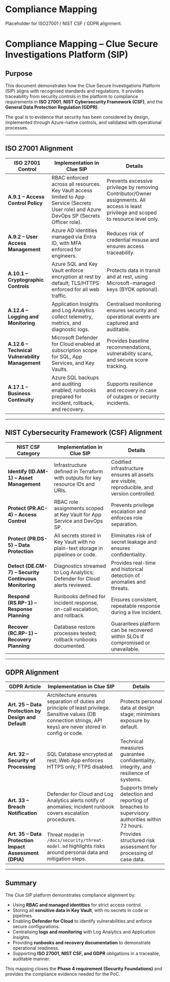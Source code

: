 # Compliance Mapping
Placeholder for ISO27001 / NIST CSF / GDPR alignment.

# Compliance Mapping – Clue Secure Investigations Platform (SIP)

## Purpose
This document demonstrates how the Clue Secure Investigations Platform (SIP) aligns with recognised standards and regulations. It provides traceability from security controls in the platform to compliance requirements in **ISO 27001**, **NIST Cybersecurity Framework (CSF)**, and the **General Data Protection Regulation (GDPR)**.  

The goal is to evidence that security has been considered by design, implemented through Azure-native controls, and validated with operational processes.

---

## ISO 27001 Alignment

| ISO 27001 Control | Implementation in Clue SIP | Details |
|-------------------|-----------------------------|---------|
| **A.9.1 – Access Control Policy** | RBAC enforced across all resources. Key Vault access limited to App Service (Secrets User role) and Azure DevOps SP (Secrets Officer role). | Prevents excessive privilege by removing Contributor/Owner assignments. All access is least privilege and scoped to resource level only. |
| **A.9.2 – User Access Management** | Azure AD identities managed via Entra ID, with MFA enforced for engineers. | Reduces risk of credential misuse and ensures access traceability. |
| **A.10.1 – Cryptographic Controls** | Azure SQL and Key Vault enforce encryption at rest by default; TLS/HTTPS enforced for all web traffic. | Protects data in transit and at rest, using Microsoft-managed keys (BYOK optional). |
| **A.12.4 – Logging and Monitoring** | Application Insights and Log Analytics collect telemetry, metrics, and diagnostic logs. | Centralised monitoring ensures security and operational events are captured and auditable. |
| **A.12.6 – Technical Vulnerability Management** | Microsoft Defender for Cloud enabled at subscription scope for SQL, App Services, and Key Vaults. | Provides baseline recommendations, vulnerability scans, and secure score tracking. |
| **A.17.1 – Business Continuity** | Azure SQL backups and auditing enabled; runbooks prepared for incident, rollback, and recovery. | Supports resilience and recovery in case of outages or security incidents. |

---

## NIST Cybersecurity Framework (CSF) Alignment

| NIST CSF Category | Implementation in Clue SIP | Details |
|-------------------|-----------------------------|---------|
| **Identify (ID.AM-1) – Asset Management** | Infrastructure defined in Terraform with outputs for key resource IDs and URIs. | Codified infrastructure ensures all assets are visible, reproducible, and version controlled. |
| **Protect (PR.AC-4) – Access Control** | RBAC role assignments scoped at Key Vault for App Service and DevOps SP. | Prevents privilege escalation and enforces role separation. |
| **Protect (PR.DS-5) – Data Protection** | All secrets stored in Key Vault with no plain-text storage in pipelines or code. | Eliminates risk of secret leakage and ensures confidentiality. |
| **Detect (DE.CM-7) – Security Continuous Monitoring** | Diagnostics streamed to Log Analytics; Defender for Cloud alerts reviewed. | Provides real-time and historical detection of anomalies and threats. |
| **Respond (RS.RP-1) – Response Planning** | Runbooks defined for incident response, on-call escalation, and rollback. | Ensures consistent, repeatable response during a live incident. |
| **Recover (RC.RP-1) – Recovery Planning** | Database restore processes tested; rollback runbooks documented. | Guarantees platform can be recovered within SLOs if compromised or unavailable. |

---

## GDPR Alignment

| GDPR Article | Implementation in Clue SIP | Details |
|--------------|-----------------------------|---------|
| **Art. 25 – Data Protection by Design and Default** | Architecture ensures separation of duties and principle of least privilege. Sensitive values (DB connection strings, API keys) are never stored in config or code. | Protects personal data at design stage; minimises exposure by default. |
| **Art. 32 – Security of Processing** | SQL Database encrypted at rest; Web App enforces HTTPS only; FTPS disabled. | Technical measures guarantee confidentiality, integrity, and resilience of systems. |
| **Art. 33 – Breach Notification** | Defender for Cloud and Log Analytics alerts notify of anomalies; incident runbook covers escalation procedures. | Supports timely detection and reporting of breaches to supervisory authorities within 72 hours. |
| **Art. 35 – Data Protection Impact Assessment (DPIA)** | Threat model in `/docs/security/threat-model.md` highlights risks around personal data and mitigation steps. | Provides structured risk assessment for processing of case data. |

---

## Summary
The Clue SIP platform demonstrates compliance alignment by:  

- Using **RBAC and managed identities** for strict access control.  
- Storing all **sensitive data in Key Vault**, with no secrets in code or pipelines.  
- Enabling **Defender for Cloud** to identify vulnerabilities and enforce secure configurations.  
- Centralising **logs and monitoring** with Log Analytics and Application Insights.  
- Providing **runbooks and recovery documentation** to demonstrate operational readiness.  
- Supporting **ISO 27001, NIST CSF, and GDPR** obligations in a traceable, auditable manner.  

This mapping closes the **Phase 4 requirement (Security Foundations)** and provides the compliance evidence needed for the PoC.

